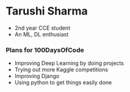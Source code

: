 # Tarushi Sharma
* 2nd year CCE student
* An ML, DL enthusiast

### Plans for 100DaysOfCode
* Improving Deep Learning by doing projects
* Trying out more Kaggle competitions
* Improving Django
* Using python to get things easily done
 
